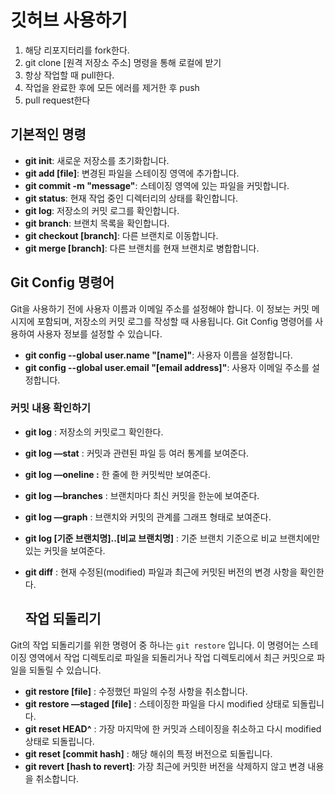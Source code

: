 # 깃허브 사용하기
1. 해당 리포지터리를 fork한다.
2. git clone [원격 저장소 주소] 명령을 통해 로컬에 받기
3. 항상 작업할 때 pull한다.
4. 작업을 완료한 후에 모든 에러를 제거한 후 push
5. pull request한다
   
## 기본적인 명령

- **git init**: 새로운 저장소를 초기화합니다.
- **git add [file]**: 변경된 파일을 스테이징 영역에 추가합니다.
- **git commit -m "message"**: 스테이징 영역에 있는 파일을 커밋합니다.
- **git status**: 현재 작업 중인 디렉터리의 상태를 확인합니다.
- **git log**: 저장소의 커밋 로그를 확인합니다.
- **git branch**: 브랜치 목록을 확인합니다.
- **git checkout [branch]**: 다른 브랜치로 이동합니다.
- **git merge [branch]**: 다른 브랜치를 현재 브랜치로 병합합니다.

## Git Config 명령어

Git을 사용하기 전에 사용자 이름과 이메일 주소를 설정해야 합니다. 이 정보는 커밋 메시지에 포함되며, 저장소의 커밋 로그를 작성할 때 사용됩니다. Git Config 명령어를 사용하여 사용자 정보를 설정할 수 있습니다.

- **git config --global user.name "[name]"**: 사용자 이름을 설정합니다.
- **git config --global user.email "[email address]"**: 사용자 이메일 주소를 설정합니다.

### 커밋 내용 확인하기

- **git log** : 저장소의 커밋로그 확인한다.
- **git log —stat** : 커밋과 관련된 파일 등 여러 통계를 보여준다.
- **************************************************git log —oneline :************************************************** 한 줄에 한 커밋씩만 보여준다.
- **git log —branches** : 브랜치마다 최신 커밋을 한눈에 보여준다.
- **git log —graph** : 브랜치와 커밋의 관계를 그래프 형태로 보여준다.
- **git log [기준 브랜치명]..[비교 브랜치명]** : 기준 브랜치 기준으로 비교 브랜치에만 있는 커밋을 보여준다.
- **git diff** : 현재 수정된(modified) 파일과 최근에 커밋된 버전의 변경 사항을 확인한다.

  ## 작업 되돌리기

Git의 작업 되돌리기를 위한 명령어 중 하나는 `git restore` 입니다. 이 명령어는 스테이징 영역에서 작업 디렉토리로 파일을 되돌리거나 작업 디렉토리에서 최근 커밋으로 파일을 되돌릴 수 있습니다.

- **git restore [file]** : 수정했던 파일의 수정 사항을 취소합니다.
- **git restore —staged [file]** : 스테이징한 파일을 다시 modified 상태로 되돌립니다.
- **git reset HEAD^** : 가장 마지막에 한 커밋과 스테이징을 취소하고 다시 modified 상태로 되돌립니다.
- **git reset [commit hash]** : 해당 해쉬의 특정 버전으로 되돌립니다.
- **git revert** **[hash to revert]**: 가장 최근에 커밋한 버전을 삭제하지 않고 변경 내용을 취소합니다.

